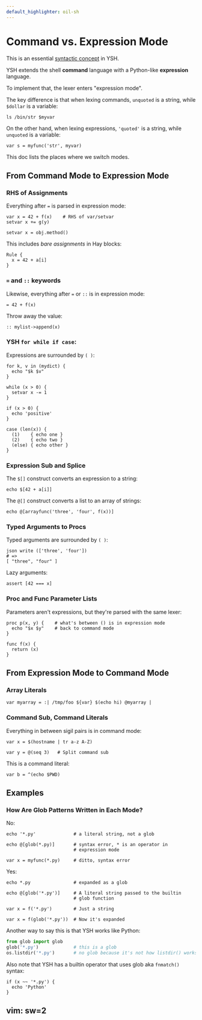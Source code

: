 ```yaml
---
default_highlighter: oil-sh
---
```


Command vs. Expression Mode
===========================

This is an essential [syntactic concept](syntactic-concepts.html) in YSH.

YSH extends the shell **command** language with a Python-like **expression**
language.

To implement that, the lexer enters "expression mode".

The key difference is that when lexing commands, `unquoted` is a string, while
`$dollar` is a variable:

    ls /bin/str $myvar

On the other hand, when lexing expressions, `'quoted'` is a string, while
`unquoted` is a variable:

    var s = myfunc('str', myvar)

This doc lists the places where we switch modes.

<div id="toc">
</div>

## From Command Mode to Expression Mode

### RHS of Assignments

Everything after `=` is parsed in expression mode:

    var x = 42 + f(x)    # RHS of var/setvar
    setvar x += g(y)

    setvar x = obj.method()   

This includes *bare assignments* in Hay blocks:

    Rule {
      x = 42 + a[i]
    }

### `=` and `::` keywords

Likewise, everything after `=` or `::` is in expression mode:

    = 42 + f(x)

Throw away the value:

    :: mylist->append(x)

### YSH `for while if case`:

Expressions are surrounded by `( )`:

    for k, v in (mydict) { 
      echo "$k $v"
    }

    while (x > 0) {
      setvar x -= 1
    }
    
    if (x > 0) { 
      echo 'positive'
    }

    case (len(x)) {
      (1)    { echo one }
      (2)    { echo two }
      (else) { echo other }
    }

### Expression Sub and Splice

The `$[]` construct converts an expression to a string:

    echo $[42 + a[i]]

The `@[]` construct converts a list to an array of strings:

    echo @[arrayfunc('three', 'four', f(x))]

### Typed Arguments to Procs

Typed arguments are surrounded by `( )`:

    json write (['three', 'four'])
    # =>
    [ "three", "four" ]

Lazy arguments:

    assert [42 === x]

### Proc and Func Parameter Lists

Parameters aren't expressions, but they're parsed with the same lexer:

    proc p(x, y) {    # what's between () is in expression mode
      echo "$x $y"    # back to command mode
    }

    func f(x) {
      return (x)
    }

## From Expression Mode to Command Mode

### Array Literals

    var myarray = :| /tmp/foo ${var} $(echo hi) @myarray |

### Command Sub, Command Literals

Everything in between sigil pairs is in command mode:

    var x = $(hostname | tr a-z A-Z) 

    var y = @(seq 3)   # Split command sub

This is a command literal:

    var b = ^(echo $PWD)

## Examples

### How Are Glob Patterns Written in Each Mode?

No:

    echo '*.py'              # a literal string, not a glob

    echo @[glob(*.py)]       # syntax error, * is an operator in 
                             # expression mode

    var x = myfunc(*.py)     # ditto, syntax error

Yes:

    echo *.py                # expanded as a glob

    echo @[glob('*.py')]     # A literal string passed to the builtin
                             # glob function

    var x = f('*.py')        # Just a string

    var x = f(glob('*.py'))  # Now it's expanded

Another way to say this is that YSH works like Python:

```python
from glob import glob
glob('*.py')             # this is a glob
os.listdir('*.py')       # no glob because it's not how listdir() works
```

Also note that YSH has a builtin operator that uses glob aka `fnmatch()`
syntax:

    if (x ~~ '*.py') {
      echo 'Python'
    }


## vim: sw=2
